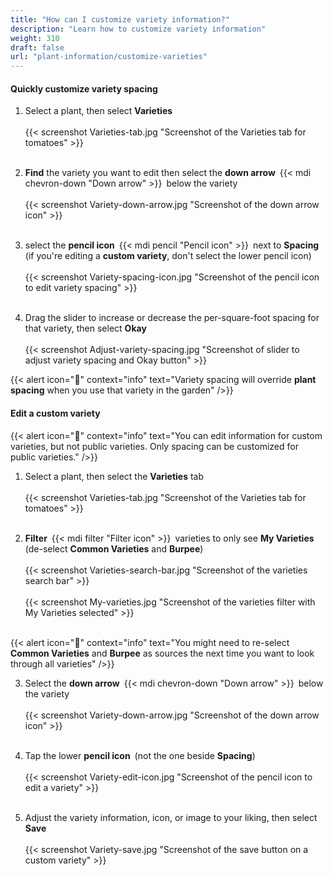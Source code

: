 ```yaml
---
title: "How can I customize variety information?"
description: "Learn how to customize variety information"
weight: 310
draft: false
url: "plant-information/customize-varieties"
---
```


#### Quickly customize variety spacing
1. Select a plant, then select **Varieties**<br /><br />
{{< screenshot Varieties-tab.jpg "Screenshot of the Varieties tab for tomatoes" >}}<br /><br />

2. **Find** the variety you want to edit then select the **down arrow** {{< mdi chevron-down "Down arrow" >}} below the variety<br /><br />
{{< screenshot Variety-down-arrow.jpg "Screenshot of the down arrow icon" >}}<br /><br />

3. select the **pencil icon** {{< mdi pencil "Pencil icon" >}} next to **Spacing** (if you're editing a **custom variety**, don't select the lower pencil icon)<br /><br />
{{< screenshot Variety-spacing-icon.jpg "Screenshot of the pencil icon to edit variety spacing" >}}<br /><br />

4. Drag the slider to increase or decrease the per-square-foot spacing for that variety, then select **Okay**<br /><br />
{{< screenshot Adjust-variety-spacing.jpg "Screenshot of slider to adjust variety spacing and Okay button" >}}

{{< alert icon="️🍅" context="info" text="Variety spacing will override **plant spacing** when you use that variety in the garden" />}}

#### Edit a custom variety
{{< alert icon="️🥕" context="info" text="You can edit information for custom varieties, but not public varieties. Only spacing can be customized for public varieties." />}}
1. Select a plant, then select the **Varieties** tab<br /><br />
{{< screenshot Varieties-tab.jpg "Screenshot of the Varieties tab for tomatoes" >}}<br /><br />

2. **Filter** {{< mdi filter "Filter icon" >}} varieties to only see **My Varieties** (de-select **Common Varieties** and **Burpee**)<br /><br />
{{< screenshot Varieties-search-bar.jpg "Screenshot of the varieties search bar" >}}<br /><br />
{{< screenshot My-varieties.jpg "Screenshot of the varieties filter with My Varieties selected" >}}<br /><br />

{{< alert icon="️🥦" context="info" text="You might need to re-select **Common Varieties** and **Burpee** as sources the next time you want to look through all varieties" />}}

3. Select the **down arrow** {{< mdi chevron-down "Down arrow" >}} below the variety<br /><br />
{{< screenshot Variety-down-arrow.jpg "Screenshot of the down arrow icon" >}}<br /><br />

4. Tap the lower **pencil icon** (not the one beside **Spacing**)<br /><br />
{{< screenshot Variety-edit-icon.jpg "Screenshot of the pencil icon to edit a variety" >}}<br /><br />

5. Adjust the variety information, icon, or image to your liking, then select **Save**<br /><br />
{{< screenshot Variety-save.jpg "Screenshot of the save button on a custom variety" >}}
